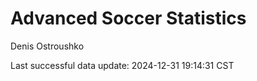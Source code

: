 # Advanced Soccer Statistics
Denis Ostroushko

<!-- gfm -->

Last successful data update: 2024-12-31 19:14:31 CST
